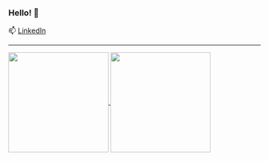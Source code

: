 ### Hello! 👋

<!--
**sophyawu09/sophyawu09** is a ✨ _special_ ✨ repository because its `README.md` (this file) appears on your GitHub profile.

Here are some ideas to get you started:

- 🔭 I’m currently working on ...
- 🌱 I’m currently learning ...
- 👯 I’m looking to collaborate on ...
- 🤔 I’m looking for help with ...
- 💬 Ask me about ...
- 📫 How to reach me: ...
- 😄 Pronouns: ...
- ⚡ Fun fact: ...
-->

📫 [LinkedIn](https://www.linkedin.com/in/sophya-wu/)

---

<a href="https://github.com/sophyawu09/github-readme-stats">
  <img height=200 align="center" src="https://github-readme-stats-sophyawu09.vercel.app/api?username=sophyawu09&show_icons=true&theme=solarized-dark" />
</a>
<a href="https://github.com/sophyawu09/github-readme-stats">
  <img height=200 align="center" src="https://github-readme-stats-sophyawu09.vercel.app/api/top-langs/?username=sophyawu09&layout=compact&langs_count=10&card_width=320" />
</a>

